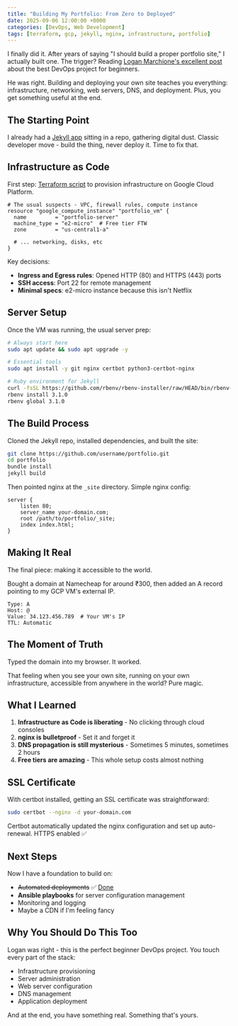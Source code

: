 ```yaml
---
title: "Building My Portfolio: From Zero to Deployed"
date: 2025-09-06 12:00:00 +0000
categories: [DevOps, Web Development]
tags: [terraform, gcp, jekyll, nginx, infrastructure, portfolio]
---
```


I finally did it. After years of saying "I should build a proper portfolio site," I actually built one. The trigger? Reading [Logan Marchione's excellent post](https://loganmarchione.com/2022/10/the-best-devops-project-for-a-beginner/) about the best DevOps project for beginners.

He was right. Building and deploying your own site teaches you everything: infrastructure, networking, web servers, DNS, and deployment. Plus, you get something useful at the end.

## The Starting Point

I already had a [Jekyll app](https://github.com/sapienfrom2000s/portfolio) sitting in a repo, gathering digital dust. Classic developer move - build the thing, never deploy it. Time to fix that.

## Infrastructure as Code

First step: [Terraform script](https://github.com/sapienfrom2000s/thirtyone-terraform) to provision infrastructure on Google Cloud Platform.

```hcl
# The usual suspects - VPC, firewall rules, compute instance
resource "google_compute_instance" "portfolio_vm" {
  name         = "portfolio-server"
  machine_type = "e2-micro"  # Free tier FTW
  zone         = "us-central1-a"
  
  # ... networking, disks, etc
}
```

Key decisions:
- **Ingress and Egress rules**: Opened HTTP (80) and HTTPS (443) ports
- **SSH access**: Port 22 for remote management
- **Minimal specs**: e2-micro instance because this isn't Netflix

## Server Setup

Once the VM was running, the usual server prep:

```bash
# Always start here
sudo apt update && sudo apt upgrade -y

# Essential tools
sudo apt install -y git nginx certbot python3-certbot-nginx

# Ruby environment for Jekyll
curl -fsSL https://github.com/rbenv/rbenv-installer/raw/HEAD/bin/rbenv-installer | bash
rbenv install 3.1.0
rbenv global 3.1.0
```

## The Build Process

Cloned the Jekyll repo, installed dependencies, and built the site:

```bash
git clone https://github.com/username/portfolio.git
cd portfolio
bundle install
jekyll build
```

Then pointed nginx at the `_site` directory. Simple nginx config:

```nginx
server {
    listen 80;
    server_name your-domain.com;
    root /path/to/portfolio/_site;
    index index.html;
}
```

## Making It Real

The final piece: making it accessible to the world.

Bought a domain at Namecheap for around ₹300, then added an A record pointing to my GCP VM's external IP.

```
Type: A
Host: @
Value: 34.123.456.789  # Your VM's IP
TTL: Automatic
```

## The Moment of Truth

Typed the domain into my browser. It worked.

That feeling when you see your own site, running on your own infrastructure, accessible from anywhere in the world? Pure magic.

## What I Learned

1. **Infrastructure as Code is liberating** - No clicking through cloud consoles
2. **nginx is bulletproof** - Set it and forget it
3. **DNS propagation is still mysterious** - Sometimes 5 minutes, sometimes 2 hours
4. **Free tiers are amazing** - This whole setup costs almost nothing

## SSL Certificate

With certbot installed, getting an SSL certificate was straightforward:

```bash
sudo certbot --nginx -d your-domain.com
```

Certbot automatically updated the nginx configuration and set up auto-renewal. HTTPS enabled ✅

## Next Steps

Now I have a foundation to build on:
- ~~Automated deployments~~ ✅ [Done](/2025/01/03/the-most-boring-cd-script-that-just-works.html)
- **Ansible playbooks** for server configuration management
- Monitoring and logging
- Maybe a CDN if I'm feeling fancy

## Why You Should Do This Too

Logan was right - this is the perfect beginner DevOps project. You touch every part of the stack:
- Infrastructure provisioning
- Server administration  
- Web server configuration
- DNS management
- Application deployment

And at the end, you have something real. Something that's yours.